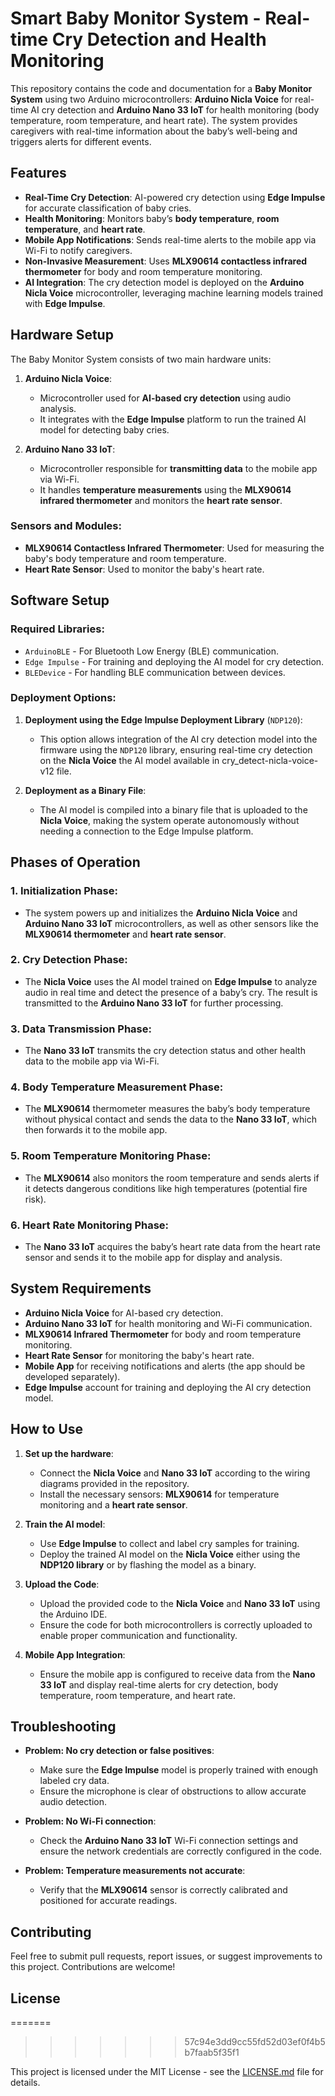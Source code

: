 
# Smart Baby Monitor System - Real-time Cry Detection and Health Monitoring

This repository contains the code and documentation for a **Baby Monitor System** using two Arduino microcontrollers: **Arduino Nicla Voice** for real-time AI cry detection and **Arduino Nano 33 IoT** for health monitoring (body temperature, room temperature, and heart rate). The system provides caregivers with real-time information about the baby’s well-being and triggers alerts for different events.

## Features

- **Real-Time Cry Detection**: AI-powered cry detection using **Edge Impulse** for accurate classification of baby cries.
- **Health Monitoring**: Monitors baby’s **body temperature**, **room temperature**, and **heart rate**.
- **Mobile App Notifications**: Sends real-time alerts to the mobile app via Wi-Fi to notify caregivers.
- **Non-Invasive Measurement**: Uses **MLX90614 contactless infrared thermometer** for body and room temperature monitoring.
- **AI Integration**: The cry detection model is deployed on the **Arduino Nicla Voice** microcontroller, leveraging machine learning models trained with **Edge Impulse**.

## Hardware Setup

The Baby Monitor System consists of two main hardware units:

1. **Arduino Nicla Voice**:
   - Microcontroller used for **AI-based cry detection** using audio analysis.
   - It integrates with the **Edge Impulse** platform to run the trained AI model for detecting baby cries.

2. **Arduino Nano 33 IoT**:
   - Microcontroller responsible for **transmitting data** to the mobile app via Wi-Fi.
   - It handles **temperature measurements** using the **MLX90614 infrared thermometer** and monitors the **heart rate sensor**.

### Sensors and Modules:
- **MLX90614 Contactless Infrared Thermometer**: Used for measuring the baby's body temperature and room temperature.
- **Heart Rate Sensor**: Used to monitor the baby's heart rate.

## Software Setup

### Required Libraries:
- `ArduinoBLE` - For Bluetooth Low Energy (BLE) communication.
- `Edge Impulse` - For training and deploying the AI model for cry detection.
- `BLEDevice` - For handling BLE communication between devices.

### Deployment Options:
1. **Deployment using the Edge Impulse Deployment Library** (`NDP120`):
   - This option allows integration of the AI cry detection model into the firmware using the `NDP120` library, ensuring real-time cry detection on the **Nicla Voice** the AI model available in cry_detect-nicla-voice-v12 file.

2. **Deployment as a Binary File**:
   - The AI model is compiled into a binary file that is uploaded to the **Nicla Voice**, making the system operate autonomously without needing a connection to the Edge Impulse platform.

## Phases of Operation

### 1. **Initialization Phase**:
   - The system powers up and initializes the **Arduino Nicla Voice** and **Arduino Nano 33 IoT** microcontrollers, as well as other sensors like the **MLX90614 thermometer** and **heart rate sensor**.

### 2. **Cry Detection Phase**:
   - The **Nicla Voice** uses the AI model trained on **Edge Impulse** to analyze audio in real time and detect the presence of a baby’s cry. The result is transmitted to the **Arduino Nano 33 IoT** for further processing.

### 3. **Data Transmission Phase**:
   - The **Nano 33 IoT** transmits the cry detection status and other health data to the mobile app via Wi-Fi.

### 4. **Body Temperature Measurement Phase**:
   - The **MLX90614** thermometer measures the baby’s body temperature without physical contact and sends the data to the **Nano 33 IoT**, which then forwards it to the mobile app.

### 5. **Room Temperature Monitoring Phase**:
   - The **MLX90614** also monitors the room temperature and sends alerts if it detects dangerous conditions like high temperatures (potential fire risk).

### 6. **Heart Rate Monitoring Phase**:
   - The **Nano 33 IoT** acquires the baby’s heart rate data from the heart rate sensor and sends it to the mobile app for display and analysis.

## System Requirements

- **Arduino Nicla Voice** for AI-based cry detection.
- **Arduino Nano 33 IoT** for health monitoring and Wi-Fi communication.
- **MLX90614 Infrared Thermometer** for body and room temperature monitoring.
- **Heart Rate Sensor** for monitoring the baby's heart rate.
- **Mobile App** for receiving notifications and alerts (the app should be developed separately).
- **Edge Impulse** account for training and deploying the AI cry detection model.

## How to Use

1. **Set up the hardware**:
   - Connect the **Nicla Voice** and **Nano 33 IoT** according to the wiring diagrams provided in the repository.
   - Install the necessary sensors: **MLX90614** for temperature monitoring and a **heart rate sensor**.
   
2. **Train the AI model**:
   - Use **Edge Impulse** to collect and label cry samples for training.
   - Deploy the trained AI model on the **Nicla Voice** either using the **NDP120 library** or by flashing the model as a binary.

3. **Upload the Code**:
   - Upload the provided code to the **Nicla Voice** and **Nano 33 IoT** using the Arduino IDE.
   - Ensure the code for both microcontrollers is correctly uploaded to enable proper communication and functionality.

4. **Mobile App Integration**:
   - Ensure the mobile app is configured to receive data from the **Nano 33 IoT** and display real-time alerts for cry detection, body temperature, room temperature, and heart rate.

## Troubleshooting

- **Problem: No cry detection or false positives**:
  - Make sure the **Edge Impulse** model is properly trained with enough labeled cry data.
  - Ensure the microphone is clear of obstructions to allow accurate audio detection.

- **Problem: No Wi-Fi connection**:
  - Check the **Arduino Nano 33 IoT** Wi-Fi connection settings and ensure the network credentials are correctly configured in the code.

- **Problem: Temperature measurements not accurate**:
  - Verify that the **MLX90614** sensor is correctly calibrated and positioned for accurate readings.

## Contributing

Feel free to submit pull requests, report issues, or suggest improvements to this project. Contributions are welcome!

## License
=======
>>>>>>> 57c94e3dd9cc55fd52d03ef0f4b5b7faab5f35f1

This project is licensed under the MIT License - see the [LICENSE.md](LICENSE.md) file for details.
